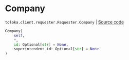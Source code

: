# Company
`toloka.client.requester.Requester.Company` | [Source code](https://github.com/Toloka/toloka-kit/blob/v0.1.25/src/client/requester.py#L19)

```python
Company(
    self,
    *,
    id: Optional[str] = None,
    superintendent_id: Optional[str] = None
)
```

